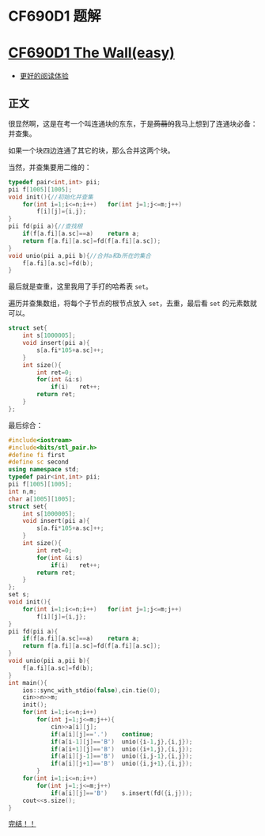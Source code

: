 # CF690D1 题解

# [CF690D1 The Wall(easy)](https://www.luogu.com.cn/problem/CF690D1)
- [更好的阅读体验](https://www.cnblogs.com/wanguan/p/17008864.html)

## 正文

很显然啊，这是在考一个叫连通块的东东，于是~~蒟蒻的~~我马上想到了连通块必备：并查集。

如果一个块四边连通了其它的块，那么合并这两个块。

当然，并查集要用二维的：

```cpp
typedef pair<int,int> pii;
pii f[1005][1005];
void init(){//初始化并查集
	for(int i=1;i<=n;i++)	for(int j=1;j<=m;j++)
		f[i][j]={i,j};
}
pii fd(pii a){//查找根
	if(f[a.fi][a.sc]==a)	return a;
	return f[a.fi][a.sc]=fd(f[a.fi][a.sc]);
}
void unio(pii a,pii b){//合并a和b所在的集合
	f[a.fi][a.sc]=fd(b);
}
```

最后就是查重，这里我用了手打的哈希表 `set`。

遍历并查集数组，将每个子节点的根节点放入 `set`，去重，最后看 `set` 的元素数就可以。

```cpp
struct set{
	int s[1000005];
	void insert(pii a){
		s[a.fi*105+a.sc]++;
	}
	int size(){
		int ret=0;
		for(int &i:s)
			if(i)	ret++;
		return ret;
	}
};
```

最后综合：

```cpp
#include<iostream>
#include<bits/stl_pair.h>
#define fi first
#define sc second
using namespace std;
typedef pair<int,int> pii;
pii f[1005][1005];
int n,m;
char a[1005][1005];
struct set{
	int s[1000005];
	void insert(pii a){
		s[a.fi*105+a.sc]++;
	}
	int size(){
		int ret=0;
		for(int &i:s)
			if(i)	ret++;
		return ret;
	}
};
set s;
void init(){
	for(int i=1;i<=n;i++)	for(int j=1;j<=m;j++)
		f[i][j]={i,j};
}
pii fd(pii a){
	if(f[a.fi][a.sc]==a)	return a;
	return f[a.fi][a.sc]=fd(f[a.fi][a.sc]);
}
void unio(pii a,pii b){
	f[a.fi][a.sc]=fd(b);
}
int main(){
	ios::sync_with_stdio(false),cin.tie(0);
	cin>>n>>m;
	init();
	for(int i=1;i<=n;i++)
		for(int j=1;j<=m;j++){
			cin>>a[i][j];
			if(a[i][j]=='.')	continue;
			if(a[i-1][j]=='B')	unio({i-1,j},{i,j});
			if(a[i+1][j]=='B')	unio({i+1,j},{i,j});
			if(a[i][j-1]=='B')	unio({i,j-1},{i,j});
			if(a[i][j+1]=='B')	unio({i,j+1},{i,j});
		}
	for(int i=1;i<=n;i++)
		for(int j=1;j<=m;j++)
			if(a[i][j]=='B')	s.insert(fd({i,j}));
	cout<<s.size();
}
```

[完结！！](https://www.luogu.com.cn/record/98117184)